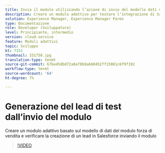```yaml
---
title: Invia il modulo utilizzando l’azione di invio del modello dati modulo
description: Creare un modulo adattivo per testare l’integrazione di Salesforce creando un oggetto Lead all’invio del modulo
solution: Experience Manager, Experience Manager Forms
type: Documentazione
role: Developer (Sviluppatore)
level: Principiante, intermedio
version: cloud-service
feature: Moduli adattivi
topic: Sviluppo
kt: 7151
thumbnail: 331758.jpg
translation-type: tm+mt
source-git-commit: 67be45dbd72a8af8b9ab60452ff15081c6f9f192
workflow-type: tm+mt
source-wordcount: '64'
ht-degree: 7%

---
```



# Generazione del lead di test dall’invio del modulo

Creare un modulo adattivo basato sul modello di dati del modulo forza di vendita e verificare la creazione di un lead in Salesforce inviando il modulo

>[!VIDEO](https://video.tv.adobe.com/v/331758?quality=12&learn=on)
